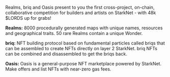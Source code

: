 Realms, briq and Oasis present to you the first cross-project, on-chain, collaborative competition for builders and artists on StarkNet - with 48k $LORDS up for grabs!

**Realms:** 8000 procedurally generated maps with unique names, resources and geographical traits. 50 rare Realms contain a unique Wonder.

**briq:** NFT building protocol based on fundamental particles called briqs that can be assembled to create NFTs directly on layer 2 StarkNet. briq NFTs can be combined and disassembled to get the briqs back.

**Oasis:** Oasis is a general-purpose NFT marketplace powered by StarkNet. Make offers and list NFTs with near-zero gas fees.
